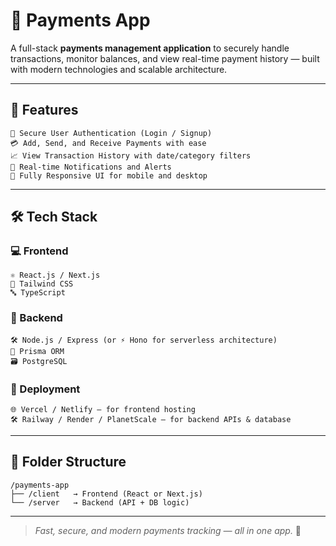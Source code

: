 # 💸 Payments App

A full-stack **payments management application** to securely handle transactions, monitor balances, and view real-time payment history — built with modern technologies and scalable architecture.

---

## 🚀 Features

```
🔐 Secure User Authentication (Login / Signup)  
💳 Add, Send, and Receive Payments with ease  
📈 View Transaction History with date/category filters  
🔔 Real-time Notifications and Alerts  
📱 Fully Responsive UI for mobile and desktop  
```

---

## 🛠️ Tech Stack

### 💻 Frontend

```
⚛️ React.js / Next.js  
🎨 Tailwind CSS  
🔤 TypeScript  
```

### 🔧 Backend

```
🛠️ Node.js / Express (or ⚡ Hono for serverless architecture)  
🔗 Prisma ORM  
🗃️ PostgreSQL  
```

### 🚀 Deployment

```
🌐 Vercel / Netlify – for frontend hosting  
🛠️ Railway / Render / PlanetScale – for backend APIs & database  
```

---

## 📂 Folder Structure

```
/payments-app
├── /client   → Frontend (React or Next.js)
└── /server   → Backend (API + DB logic)
```

---

> _Fast, secure, and modern payments tracking — all in one app._ 🚀

